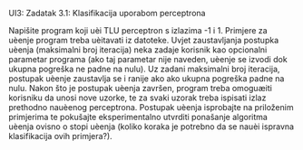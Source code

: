 UI3: Zadatak 3.1: Klasifikacija uporabom perceptrona  

Napišite program koji uèi TLU perceptron s izlazima -1 i 1. Primjere za uèenje program treba uèitavati iz datoteke. Uvjet zaustavljanja postupka uèenja (maksimalni broj iteracija) neka zadaje korisnik kao opcionalni parametar programa (ako taj parametar nije naveden, uèenje se izvodi dok ukupna pogreška ne padne na nulu). Uz zadani maksimalni broj iteracija, postupak uèenje zaustavlja se i ranije ako ako ukupna pogreška padne na nulu. Nakon što je postupak uèenja završen,  program treba omoguæiti korisniku da unosi nove uzorke, te za svaki uzorak treba ispisati izlaz prethodno nauèenog perceptrona. Postupak uèenja isprobajte na priloženim primjerima te pokušajte eksperimentalno utvrditi ponašanje algoritma uèenja ovisno o stopi uèenja (koliko koraka je potrebno da se nauèi ispravna klasifikacija ovih primjera?).
